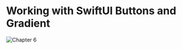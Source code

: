 # Working with SwiftUI Buttons and Gradient
![Chapter 6](https://github.com/user-attachments/assets/5f75646a-3739-412b-9e4e-cc9ff8896b9c)
